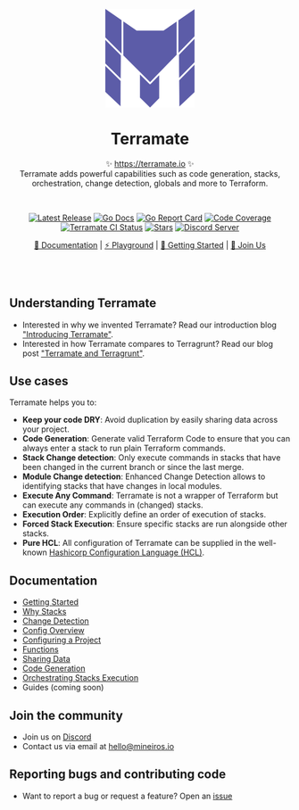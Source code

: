 <p align="center">
  <img src="https://raw.githubusercontent.com/mineiros-io/brand/16aa786a3cd6d0ae2fb89ed756f96c695d0f88e1/terramate-logo.svg" width="160px" align="center" alt="Terramate Logo" />
  <h1 align="center">Terramate</h1>
  <p align="center">
    ✨ <a href="https://terramate.io/docs/cli">https://terramate.io</a> ✨
    <br/>
      Terramate adds powerful capabilities such as code generation, stacks, orchestration, change detection, globals and more to Terraform.
  </p>
</p>
<br/>

<p align="center">
  <a href="https://github.com/mineiros-io/terramate/releases"><img src="https://img.shields.io/github/v/release/mineiros-io/terramate?color=%239F50DA&display_name=tag&label=Version" alt="Latest Release" /></a>
  <a href="https://pkg.go.dev/github.com/mineiros-io/terramate"><img src="https://pkg.go.dev/badge/github.com/mineiros-io/terramate" alt="Go Docs" /></a>
  <a href="https://goreportcard.com/report/github.com/mineiros-io/terramate"><img src="https://goreportcard.com/badge/github.com/mineiros-io/terramate" alt="Go Report Card" /></a>
  <a href="https://codecov.io/gh/mineiros-io/terramate"><img src="https://codecov.io/gh/mineiros-io/terramate/branch/main/graph/badge.svg?token=gMRUkVUAQ4" alt="Code Coverage" /></a>
  <a href="https://github.com/mineiros-io/terramate/actions?query=branch%3Amain"><img src="https://github.com/mineiros-io/terramate/actions/workflows/ci.yml/badge.svg" alt="Terramate CI Status" /></a>
  <a href="https://github.com/mineiros-io/terramate/stargazers" rel="nofollow"><img src="https://img.shields.io/github/stars/mineiros-io/terramate" alt="Stars"></a>
  <a href="https://terramate.io/discord" rel="nofollow"><img src="https://img.shields.io/discord/1088753599951151154?label=Discord&logo=discord&logoColor=white" alt="Discord Server"></a>
</p>

<p align="center">
  <a href="https://terramate.io/docs/cli">📖 Documentation</a> | <a href="https://play.terramate.io">⚡ Playground</a> | <a href="https://terramate.io/docs/cli/getting-started">🚀 Getting Started</a> | <a href="https://terramate.io/discord" title="Slack invite">🙌 Join Us</a>
</p>

<br>
<br>

## Understanding Terramate

- Interested in why we invented Terramate? Read our introduction blog ["Introducing Terramate"](https://blog.mineiros.io/introducing-terramate-an-orchestrator-and-code-generator-for-terraform-5e538c9ee055?source=friends_link&sk=5272c487ef709c80a34d0b451590f263).
- Interested in how Terramate compares to Terragrunt? Read our blog post ["Terramate and Terragrunt"](https://blog.mineiros.io/terramate-and-terragrunt-f27f2ec4032f?source=friends_link&sk=8834b3de00d4af4744aac63051ff3b53).

## Use cases

Terramate helps you to:

- **Keep your code DRY**: Avoid duplication by easily sharing data across your project.
- **Code Generation**: Generate valid Terraform Code to ensure that you can always enter a stack to run plain Terraform commands.
- **Stack Change detection**: Only execute commands in stacks that have been changed in the current branch or since the last merge.
- **Module Change detection**: Enhanced Change Detection allows to identifying stacks that have changes in local modules.
- **Execute Any Command**: Terramate is not a wrapper of Terraform but can execute any commands in (changed) stacks.
- **Execution Order**: Explicitly define an order of execution of stacks.
- **Forced Stack Execution**: Ensure specific stacks are run alongside other stacks.
- **Pure HCL**: All configuration of Terramate can be supplied in the well-known [Hashicorp Configuration Language (HCL)](https://github.com/hashicorp/hcl).

## Documentation

- [Getting Started](docs/getting-started.md)
- [Why Stacks](docs/why-stacks.md)
- [Change Detection](docs/change-detection.md)
- [Config Overview](docs/configuration.md)
- [Configuring a Project](docs/project-config.md)
- [Functions](docs/functions.md)
- [Sharing Data](docs/sharing-data.md)
- [Code Generation](docs/codegen/overview.md)
- [Orchestrating Stacks Execution](docs/orchestration.md)
- Guides (coming soon)

## Join the community

- Join us on [Discord](https://discord.gg/CyzcScEPkc)
- Contact us via email at [hello@mineiros.io](mailto:hello@mineiros.io)

## Reporting bugs and contributing code

- Want to report a bug or request a feature? Open an [issue](https://github.com/mineiros-io/terramate/issues/new)
  <!-- - Want to help us build Terramate? Check out the [Contributing Guide]() -->
  <!-- ## Code of Conduct -->
